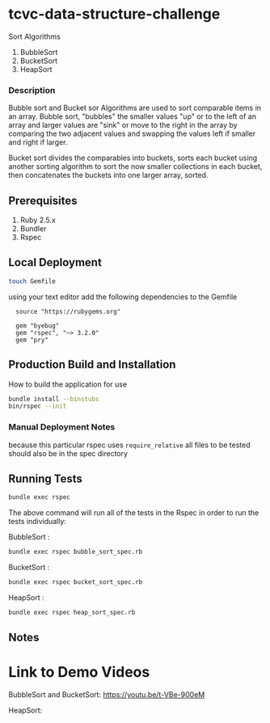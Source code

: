 # tcvc-data-structure-challenge
Sort Algorithms
1. BubbleSort
2. BucketSort
3. HeapSort

### Description

Bubble sort and Bucket sor Algorithms are used to sort 
comparable items in an array. Bubble sort, "bubbles" the smaller values
"up" or to the left of an array and larger values are "sink" or move
to the right in the array by comparing the two adjacent values and swapping
the values left if smaller and right if larger.

Bucket sort divides the comparables into buckets, sorts each bucket using 
another sorting algorithm to sort the now smaller collections in each bucket, 
then concatenates the buckets into one larger array, sorted. 

## Prerequisites
1. Ruby 2.5.x
  1. Bundler
1. Rspec

## Local Deployment
```bash
touch Gemfile
```
using your text editor add the following dependencies to the Gemfile

```
  source "https://rubygems.org"

  gem "byebug"
  gem "rspec", "~> 3.2.0"
  gem "pry"
```


## Production Build and Installation
How to build the application for use
```bash
bundle install --binstubs
bin/rspec --init
```

### Manual Deployment Notes
because this particular rspec uses `require_relative` 
all files to be tested should also be in the spec directory

## Running Tests
```bash
bundle exec rspec
```
The above command will run all of the tests in the Rspec
in order to run the tests individually:

BubbleSort :  
```bash 
bundle exec rspec bubble_sort_spec.rb
```
BucketSort :  
```bash
bundle exec rspec bucket_sort_spec.rb
```
HeapSort :
```bash
bundle exec rspec heap_sort_spec.rb
```
## Notes
# Link to Demo Videos
BubbleSort and BucketSort:
https://youtu.be/t-VBe-900eM

HeapSort:

